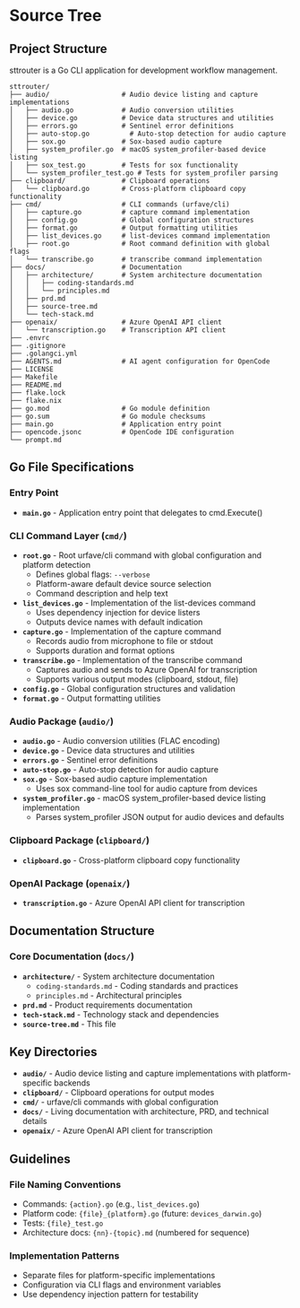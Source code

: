 # Source Tree

## Project Structure

sttrouter is a Go CLI application for development workflow management.

```
sttrouter/
├── audio/                  # Audio device listing and capture implementations
│   ├── audio.go            # Audio conversion utilities
│   ├── device.go           # Device data structures and utilities
│   ├── errors.go           # Sentinel error definitions
│   ├── auto-stop.go          # Auto-stop detection for audio capture
│   ├── sox.go              # Sox-based audio capture
│   ├── system_profiler.go  # macOS system_profiler-based device listing
│   ├── sox_test.go         # Tests for sox functionality
│   └── system_profiler_test.go # Tests for system_profiler parsing
├── clipboard/              # Clipboard operations
│   └── clipboard.go        # Cross-platform clipboard copy functionality
├── cmd/                    # CLI commands (urfave/cli)
│   ├── capture.go          # capture command implementation
│   ├── config.go           # Global configuration structures
│   ├── format.go           # Output formatting utilities
│   ├── list_devices.go     # list-devices command implementation
│   ├── root.go             # Root command definition with global flags
│   └── transcribe.go       # transcribe command implementation
├── docs/                   # Documentation
│   ├── architecture/       # System architecture documentation
│   │   ├── coding-standards.md
│   │   └── principles.md
│   ├── prd.md
│   ├── source-tree.md
│   └── tech-stack.md
├── openaix/                # Azure OpenAI API client
│   └── transcription.go    # Transcription API client
├── .envrc
├── .gitignore
├── .golangci.yml
├── AGENTS.md               # AI agent configuration for OpenCode
├── LICENSE
├── Makefile
├── README.md
├── flake.lock
├── flake.nix
├── go.mod                  # Go module definition
├── go.sum                  # Go module checksums
├── main.go                 # Application entry point
├── opencode.jsonc          # OpenCode IDE configuration
└── prompt.md
```

## Go File Specifications

### Entry Point

- **`main.go`** - Application entry point that delegates to cmd.Execute()

### CLI Command Layer (`cmd/`)

- **`root.go`** - Root urfave/cli command with global configuration and platform detection
  - Defines global flags: `--verbose`
  - Platform-aware default device source selection
  - Command description and help text
- **`list_devices.go`** - Implementation of the list-devices command
  - Uses dependency injection for device listers
  - Outputs device names with default indication
- **`capture.go`** - Implementation of the capture command
  - Records audio from microphone to file or stdout
  - Supports duration and format options
- **`transcribe.go`** - Implementation of the transcribe command
  - Captures audio and sends to Azure OpenAI for transcription
  - Supports various output modes (clipboard, stdout, file)
- **`config.go`** - Global configuration structures and validation
- **`format.go`** - Output formatting utilities

### Audio Package (`audio/`)

- **`audio.go`** - Audio conversion utilities (FLAC encoding)
- **`device.go`** - Device data structures and utilities
- **`errors.go`** - Sentinel error definitions
- **`auto-stop.go`** - Auto-stop detection for audio capture
- **`sox.go`** - Sox-based audio capture implementation
  - Uses sox command-line tool for audio capture from devices
- **`system_profiler.go`** - macOS system_profiler-based device listing implementation
  - Parses system_profiler JSON output for audio devices and defaults

### Clipboard Package (`clipboard/`)

- **`clipboard.go`** - Cross-platform clipboard copy functionality

### OpenAI Package (`openaix/`)

- **`transcription.go`** - Azure OpenAI API client for transcription

## Documentation Structure

### Core Documentation (`docs/`)

- **`architecture/`** - System architecture documentation
  - `coding-standards.md` - Coding standards and practices
  - `principles.md` - Architectural principles
- **`prd.md`** - Product requirements documentation
- **`tech-stack.md`** - Technology stack and dependencies
- **`source-tree.md`** - This file

## Key Directories

- **`audio/`** - Audio device listing and capture implementations with platform-specific backends
- **`clipboard/`** - Clipboard operations for output modes
- **`cmd/`** - urfave/cli commands with global configuration
- **`docs/`** - Living documentation with architecture, PRD, and technical details
- **`openaix/`** - Azure OpenAI API client for transcription

## Guidelines

### File Naming Conventions

- Commands: `{action}.go` (e.g., `list_devices.go`)
- Platform code: `{file}_{platform}.go` (future: `devices_darwin.go`)
- Tests: `{file}_test.go`
- Architecture docs: `{nn}-{topic}.md` (numbered for sequence)

### Implementation Patterns

- Separate files for platform-specific implementations
- Configuration via CLI flags and environment variables
- Use dependency injection pattern for testability